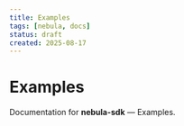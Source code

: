 ```yaml
---
title: Examples
tags: [nebula, docs]
status: draft
created: 2025-08-17
---
```


# Examples

Documentation for **nebula-sdk** — Examples.
